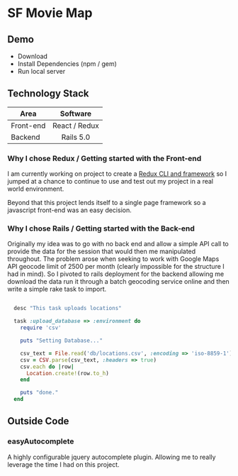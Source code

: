 # SF Movie Map

## Demo

- Download
- Install Dependencies (npm / gem)
- Run local server

## Technology Stack

| Area               | Software      |
| ---------------    |:-------------:|
| Front-end           | React / Redux |
| Backend            | Rails 5.0     |

### Why I chose Redux / Getting started with the Front-end

I am currently working on project to create a [Redux CLI and framework](https://www.npmjs.com/package/eos-redux) so I jumped at a chance to continue to use and test out my project in a real world environment.

Beyond that this project lends itself to a single page framework so a javascript front-end was an easy decision.

### Why I chose Rails / Getting started with the Back-end

Originally my idea was to go with no back end and allow a simple API call to provide the data for the session that would then me manipulated throughout. The problem arose when seeking to work with Google Maps API geocode limit of 2500 per month (clearly impossible for the structure I had in mind). So I pivoted to rails deployment for the backend allowing me download the data run it through a batch geocoding service online and then write a simple rake task to import.

```ruby

  desc "This task uploads locations"

  task :upload_database => :environment do
    require 'csv'

    puts "Setting Database..."

    csv_text = File.read('db/locations.csv', :encoding => 'iso-8859-1')
    csv = CSV.parse(csv_text, :headers => true)
    csv.each do |row|
      Location.create!(row.to_h)
    end

    puts "done."
  end

```



## Outside Code

### easyAutocomplete

A highly configurable jquery autocomplete plugin. Allowing me to really leverage the time I had on this project.

